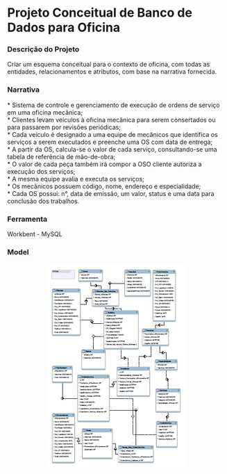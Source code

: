<h1> Projeto Conceitual de Banco de Dados para Oficina </h1>

<h3> Descrição do Projeto </h3>
Criar um esquema conceitual para o contexto de oficina, com todas as entidades, relacionamentos e atributos, com base na narrativa fornecida.


<h3> Narrativa </h3>
* Sistema de controle e gerenciamento de execução de ordens de serviço em uma oficina mecânica;</br>
* Clientes levam veículos à oficina mecânica para serem consertados ou para passarem por revisões periódicas;</br>
* Cada veículo é designado a uma equipe de mecânicos que identifica os serviços a serem executados e preenche uma OS com data de entrega;</br>
* A partir da OS, calcula-se o valor de cada serviço, consultando-se uma tabela de referência de mão-de-obra;</br>
* O valor de cada peça também irá compor a OSO cliente autoriza a execução dos serviços;</br>
* A mesma equipe avalia e executa os serviços;</br>
* Os mecânicos possuem código, nome, endereço e especialidade;</br>
* Cada OS possui: n°, data de emissão, um valor, status e uma data para conclusão dos trabalhos.</br>


<h3> Ferramenta </h3>
Workbent - MySQL


<h3> Model </h3>
<div align="Center">
<img src="./img/model.jpeg">
</div>
